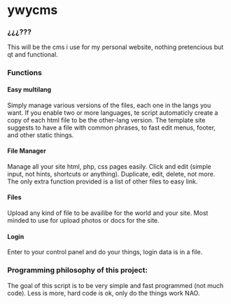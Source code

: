 # ywycms

### ¿¿¿???
This will be the cms i use for my personal website, nothing pretencious but qt and functional.

### Functions

#### Easy multilang
Simply manage various versions of the files, each one in the langs you want. If you enable two or more languages, te script automaticly create a copy of each html file to be the other-lang version.
The template site suggests to have a file with common phrases, to fast edit menus, footer, and other static things.

#### File Manager
Manage all your site html, php, css pages easily. Click and edit (simple input, not hints, shortcuts or anything). Duplicate, edit, delete, not more. The only extra function provided is a list of other files to easy link. 

#### Files
Upload any kind of file to be availibe for the world and your site. Most minded to use for upload photos or docs for the site.

#### Login
Enter to your control panel and do your things, login data is in a file.

### Programming philosophy of this project:
The goal of this script is to be very simple and fast programmed (not much code). Less is more, hard code is ok, only do the things work NAO.
